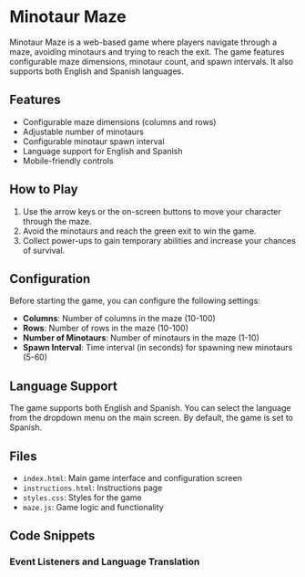 # Minotaur Maze

Minotaur Maze is a web-based game where players navigate through a maze, avoiding minotaurs and trying to reach the exit. The game features configurable maze dimensions, minotaur count, and spawn intervals. It also supports both English and Spanish languages.

## Features

- Configurable maze dimensions (columns and rows)
- Adjustable number of minotaurs
- Configurable minotaur spawn interval
- Language support for English and Spanish
- Mobile-friendly controls

## How to Play

1. Use the arrow keys or the on-screen buttons to move your character through the maze.
2. Avoid the minotaurs and reach the green exit to win the game.
3. Collect power-ups to gain temporary abilities and increase your chances of survival.

## Configuration

Before starting the game, you can configure the following settings:

- **Columns**: Number of columns in the maze (10-100)
- **Rows**: Number of rows in the maze (10-100)
- **Number of Minotaurs**: Number of minotaurs in the maze (1-10)
- **Spawn Interval**: Time interval (in seconds) for spawning new minotaurs (5-60)

## Language Support

The game supports both English and Spanish. You can select the language from the dropdown menu on the main screen. By default, the game is set to Spanish.

## Files

- `index.html`: Main game interface and configuration screen
- `instructions.html`: Instructions page
- `styles.css`: Styles for the game
- `maze.js`: Game logic and functionality

## Code Snippets

### Event Listeners and Language Translation